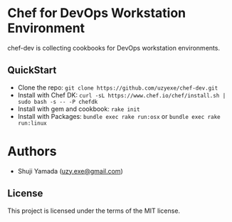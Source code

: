 Chef for DevOps Workstation Environment
=======================================

chef-dev is collecting cookbooks for DevOps workstation environments.

## QuickStart

* Clone the repo: `git clone https://github.com/uzyexe/chef-dev.git`
* Install with Chef DK: `curl -sL https://www.chef.io/chef/install.sh | sudo bash -s -- -P chefdk`
* Install with gem and cookbook: `rake init`
* Install with Packages: `bundle exec rake run:osx` or `bundle exec rake run:linux`


# Authors

* Shuji Yamada (<uzy.exe@gmail.com>)

## License

This project is licensed under the terms of the MIT license.
